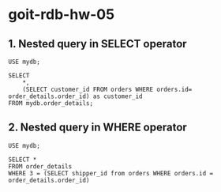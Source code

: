 # goit-rdb-hw-05
## 1. Nested query in SELECT operator

```
USE mydb;

SELECT
	*,
    (SELECT customer_id FROM orders WHERE orders.id= order_details.order_id) as customer_id
FROM mydb.order_details;
```

## 2. Nested query in WHERE operator

```
USE mydb;

SELECT *
FROM order_details
WHERE 3 = (SELECT shipper_id from orders WHERE orders.id = order_details.order_id)
```

